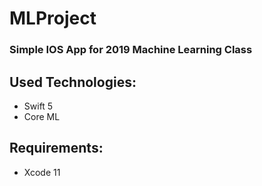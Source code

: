 # MLProject

### Simple IOS App for 2019 Machine Learning Class

## Used Technologies:

* Swift 5
* Core ML

## Requirements: 

* Xcode 11


